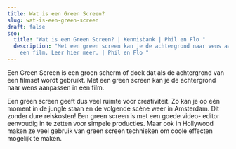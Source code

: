 ```yaml
---
title: Wat is een Green Screen?
slug: wat-is-een-green-screen
draft: false
seo:
  title: "Wat is een Green Screen? | Kennisbank | Phil en Flo "
  description: "Met een green screen kan je de achtergrond naar wens aanpassen in
    een film. Leer hier meer. | Phil en Flo "
---
```

Een Green Screen is een groen scherm of doek dat als de achtergrond van een filmset wordt gebruikt. Met een green screen kan je de achtergrond naar wens aanpassen in een film.

Een green screen geeft dus veel ruimte voor creativiteit. Zo kan je op één moment in de jungle staan en de volgende scène weer in Amsterdam. Dit zonder dure reiskosten! Een green screen is met een goede video- editor eenvoudig in te zetten voor simpele producties. Maar ook in Hollywood maken ze veel gebruik van green screen technieken om coole effecten mogelijk te maken.